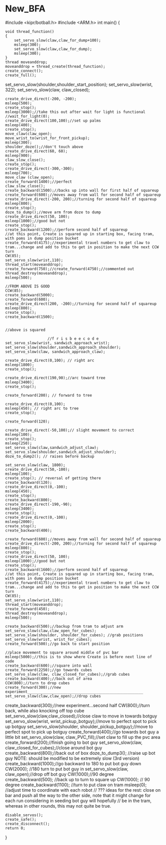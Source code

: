 # New_BFA
#include <kipr/botball.h>
#include <ARM.h>
int main()
{
    
    
    void thread_function()
    {
        set_servo_slow(claw,claw_for_dump+100);
        msleep(300);
        set_servo_slow(claw,claw_for_dump);
        msleep(300);
    }
    thread moveanddrop;
    moveanddrop = thread_create(thread_function);
    create_connect();
    create_full();
    
  set_servo_slow(shoulder,shoulder_start_position);
   set_servo_slow(wrist, 322);
  set_servo_slow(claw, claw_closed);

    create_drive_direct(-200, -200);
    msleep(500);
    create_stop();
    msleep(3000);//take this out after wait for light is functional
    //wait_for_light(0);
    create_drive_direct(100,100);//set up palms
    msleep(400);
    create_stop();
    move_claw(claw_open);
    move_wrist_to(wrist_for_front_pickup);
    msleep(300);
    shoulder_doze();//don't touch above
    create_drive_direct(60, 60);
    msleep(900);
    claw_slow_close();
    create_stop();
    create_drive_direct(-300,-300);
    msleep(700);
    move_claw (claw_open);
    create_forward(1400);//perfect
    claw_slow_close();
    create_backward(1500);//backs up into wall for first half of squareup
    create_forward(600);//moves away from wall for second half of squareup
    create_drive_direct(-200, 200);//turning for second half of squareup
    msleep(800);
    create_stop();
    doze_to_dump();//move arm from doze to dump
    create_drive_direct(50, 100);
    msleep(1000);//good but not 
    create_stop();
    create_backward(1200);//perform second half of squareup
    //at this point, Create is squared up in starting box, facing tram, with poms in dump position bucket
    create_forward(4175);//experimental travel numbers to get claw to tram...change and add to this to get in position to make the next CCW turn
    CW(85);
    set_servo_slow(wrist,110);
    thread_start(moveanddrop);
    create_forward(750);//create_forward(4750);//commented out 
    thread_destroy(moveanddrop);
    msleep(500);
    
    //FROM ABOVE IS GOOD
    CCW(85);
    create_backward(5000);
    create_forward(600);
    create_drive_direct(200, -200);//turning for second half of squareup
    msleep(800);
    create_stop();
    create_backward(1500);
    
    
    //above is squared
                       
                       //f r i s b e e c o d e 
    set_servo_slow(wrist, sandwich_approach_wrist);
    set_servo_slow(shoulder,sandwich_approach_shoulder);
    set_servo_slow(claw, sandwich_approach_claw);
    
    create_drive_direct(0,100); // right arc 
    msleep(1800);
    create_stop();
    
    create_drive_direct(190,90);//arc toward tree
    msleep(3400);
    create_stop();
    
    create_forward(200); // forward to tree
    
    create_drive_direct(0,100);
    msleep(450); // right arc to tree
    create_stop();
    
    create_forward(120);
    
    create_drive_direct(-50,100);// slight movement to correct
    msleep(100);
    create_stop();
    msleep(250);
    set_servo_slow(claw,sandwich_adjust_claw);
    set_servo_slow(shoulder,sandwich_adjust_shoulder);
    doze_to_dump2(); // raises before backup
        
    set_servo_slow(claw, 1800);
    create_drive_direct(50,-100);
    msleep(100);
    create_stop(); // reversal of getting there
    create_backward(120);
    create_drive_direct(0,-100);
    msleep(450);
    create_stop();
    create_backward(800);
    create_drive_direct(-190,-90);
    msleep(3400);
    create_stop();
    create_drive_direct(0,-100);
    msleep(2000);
    create_stop();
    create_backward(400);
    
    create_forward(600);//moves away from wall for second half of squareup
    create_drive_direct(-200, 200);//turning for second half of squareup
    msleep(800);
    create_stop();
    create_drive_direct(50, 100);
    msleep(1000);//good but not 
    create_stop();
    create_backward(1600);//perform second half of squareup
    //at this point, Create is squared up in starting box, facing tram, with poms in dump position bucket
    create_forward(4175);//experimental travel numbers to get claw to tram...change and add to this to get in position to make the next CCW turn
    CW(85);
    set_servo_slow(wrist,110);
    thread_start(moveanddrop);
    create_forward(450);
    thread_destroy(moveanddrop);
    msleep(500);
    
    create_backward(500);//backup from tram to adjust arm
    set_servo_slow(claw,claw_open_for_cubes);
    set_servo_slow(shoulder, shoulder_for_cubes); //grab positions
    set_servo_slow(wrist, wrist_for_cubes);
    create_forward(500);//go back to start position
    
    //place movement to square around middle of pvc bar
    msleep(5000);//this is to show where Create is before next line of code
    create_backward(600);//square into wall
    create_forward(2250);//go towards cubes
    set_servo_slow(claw, claw_closed_for_cubes);//grab cubes
    create_backward(400);//back out of area
    CCW(800);//turn to drop cubes
    create_forward(300);//new experiment____________________________________________________
    set_servo_slow(claw,claw_open);//drop cubes
   create_backward(300);//new experiment...second half
    CW(800);//turn back, while also knocking off top cube
    set_servo_slow(claw,claw_closed);//close claw to move in towards botguy
    set_servo_slow(wrist, wrist_pickup_botguy);//move to perfect spot to pick up botguy
    set_servo_slow(shoulder, shoulder_pickup_botguy);//move to perfect spot to pick up botguy
    create_forward(400);//go towards bot guy a little bit
    set_servo_slow(claw, claw_PVC_fill);//set claw to fill up the pvc area
    create_forward(200);//finish going to bot guy
    set_servo_slow(claw, claw_closed_for_cubes);//close around bot guy
    create_backward(800);//back out of box
    doze_to_dump3(); //raise up bot guy NOTE: should be  modified to be extremely slow (3rd version)
    create_backward(1000);//go backward to 180 to put bot guy down
    CW(2000); //180 turn to put bot guy in
    set_servo_slow(claw, claw_open);//drop off bot guy
    CW(1000);//90 degree
    create_backward(500); //back up to turn to square up
    CW(1000); // 90 degree
    create_backward(1100);
    //turn to put claw on tram
    msleep(0); //adjust time to coordinate with each robot
    // ??? ideas for the rest: close on bar and push all the way to the other side, note that it might change for each run considering in seeding bot guy will hopefully
	// be in the tram, whereas in other rounds, this may not quite be true.
    
    
    disable_servos();
    create_safe();
    create_disconnect();
    return 0;
}
